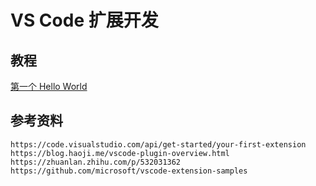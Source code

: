 # VS Code 扩展开发

## 教程
[第一个 Hello World](./demo1/Readme.md)   

## 参考资料
```
https://code.visualstudio.com/api/get-started/your-first-extension
https://blog.haoji.me/vscode-plugin-overview.html
https://zhuanlan.zhihu.com/p/532031362
https://github.com/microsoft/vscode-extension-samples
```
